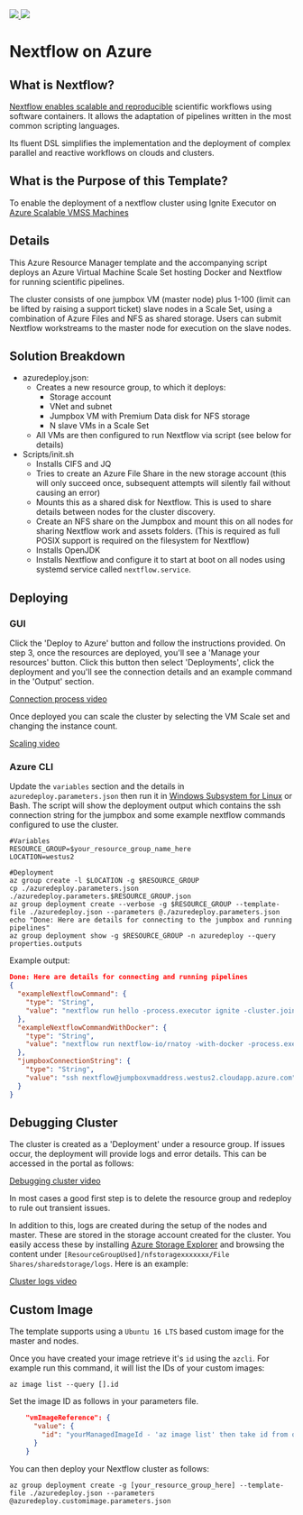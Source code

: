 <a href="https://portal.azure.com/#create/Microsoft.Template/uri/https%3A%2F%2Fraw.githubusercontent.com%2Flawrencegripper%2Fazure-quickstart-templates%2Faddnextflowtemplate%2Fnextflow-genomics-cluster-ubuntu%2Fazuredeploy.json" target="_blank">
    <img src="http://azuredeploy.net/deploybutton.png"/>
</a>
<a href="http://armviz.io/#/?load=https%3A%2F%2Fraw.githubusercontent.com%2Flawrencegripper%2Fazure-quickstart-templates%2Faddnextflowtemplate%2Fnextflow-genomics-cluster-ubuntu%2Fazuredeploy.json" target="_blank">
    <img src="http://armviz.io/visualizebutton.png"/>
</a>


# Nextflow on Azure


## What is Nextflow?
[Nextflow enables scalable and reproducible](http://nextflow.io) scientific workflows using software containers. It allows the adaptation of pipelines written in the most common scripting languages.

Its fluent DSL simplifies the implementation and the deployment of complex parallel and reactive workflows on clouds and clusters.

## What is the Purpose of this Template?
To enable the deployment of a nextflow cluster using Ignite Executor on [Azure Scalable VMSS Machines](https://docs.microsoft.com/en-us/azure/virtual-machine-scale-sets/virtual-machine-scale-sets-overview)


## Details
This Azure Resource Manager template and the accompanying script deploys an Azure Virtual Machine Scale Set hosting Docker and Nextflow for running scientific pipelines. 

The cluster consists of one jumpbox VM (master node) plus 1-100 (limit can be lifted by raising a support ticket) slave nodes in a Scale Set, using a combination of Azure Files and NFS as shared storage. Users can submit Nextflow workstreams to the master node for execution on the slave nodes.

## Solution Breakdown
* azuredeploy.json:
    * Creates a new resource group, to which it deploys:
        * Storage account
        * VNet and subnet
        * Jumpbox VM with Premium Data disk for NFS storage
        * N slave VMs in a Scale Set
    * All VMs are then configured to run Nextflow via script (see below for details)
* Scripts/init.sh
    * Installs CIFS and JQ
    * Tries to create an Azure File Share in the new storage account (this will only succeed once, subsequent attempts will silently fail without causing an error)
    * Mounts this as a shared disk for Nextflow. This is used to share details between nodes for the cluster discovery. 
    * Create an NFS share on the Jumpbox and mount this on all nodes for sharing Nextflow work and assets folders. (This is required as full POSIX support is required on the filesystem for Nextflow)
    * Installs OpenJDK
    * Installs Nextflow and configure it to start at boot on all nodes using systemd service called `nextflow.service`.
    
## Deploying 

### GUI

Click the 'Deploy to Azure' button and follow the instructions provided. 
On step 3, once the resources are deployed, you'll see a 'Manage your resources' button. 
Click this button then select 'Deployments', click the deployment and you'll see the connection details and an example command in the 'Output' section. 

[Connection process video](https://1drv.ms/v/s!AgO58DGl6B7Rqu9y1ahnXrLlSn0M_g)

Once deployed you can scale the cluster by selecting the VM Scale set and changing the instance count. 

[Scaling video](https://1drv.ms/v/s!AgO58DGl6B7Rqu9wVAqAD5RnJRYSDg)

### Azure CLI

Update the `variables` section and the details in `azuredeploy.parameters.json` then run it in [Windows Subsystem for Linux](https://msdn.microsoft.com/en-us/commandline/wsl/install-win10?f=255&MSPPError=-2147217396) or Bash. The script will show the deployment output which contains the ssh connection string for the jumpbox and some example nextflow commands configured to use the cluster.

``` text
#Variables
RESOURCE_GROUP=$your_resource_group_name_here
LOCATION=westus2

#Deployment
az group create -l $LOCATION -g $RESOURCE_GROUP
cp ./azuredeploy.parameters.json ./azuredeploy.parameters.$RESOURCE_GROUP.json
az group deployment create --verbose -g $RESOURCE_GROUP --template-file ./azuredeploy.json --parameters @./azuredeploy.parameters.json
echo "Done: Here are details for connecting to the jumpbox and running pipelines"
az group deployment show -g $RESOURCE_GROUP -n azuredeploy --query properties.outputs
```

Example output:

``` json
Done: Here are details for connecting and running pipelines
{
  "exampleNextflowCommand": {
    "type": "String",
    "value": "nextflow run hello -process.executor ignite -cluster.join path:/datadisks/disk1/cifs/cluster -with-timeline runtimeline.html -with-trace -cluster.maxCpus 0"
  },
  "exampleNextflowCommandWithDocker": {
    "type": "String",
    "value": "nextflow run nextflow-io/rnatoy -with-docker -process.executor ignite -cluster.join path:/datadisks/disk1/cifs/cluster -with-timeline runtimeline.html -with-trace -cluster.maxCpus 0"
  },
  "jumpboxConnectionString": {
    "type": "String",
    "value": "ssh nextflow@jumpboxvmaddress.westus2.cloudapp.azure.com"
  }
}
```

## Debugging Cluster

The cluster is created as a 'Deployment' under a resource group. If issues occur, the deployment will provide logs and error details. This can be accessed in the portal as follows:

[Debugging cluster video](https://1drv.ms/f/s!AgO58DGl6B7Rg-NyegXiV8cBhdxgKw)

In most cases a good first step is to delete the resource group and redeploy to rule out transient issues.

In addition to this, logs are created during the setup of the nodes and master. These are stored in the storage account created for the cluster. You easily access these by installing [Azure Storage Explorer](https://azure.microsoft.com/en-us/features/storage-explorer/) and browsing the content under `[ResourceGroupUsed]/nfstoragexxxxxxx/File Shares/sharedstorage/logs`. Here is an example:

[Cluster logs video](https://1drv.ms/v/s!AgO58DGl6B7Rqu9xp6uN8Nufc5mJiA)

## Custom Image 

The template supports using a `Ubuntu 16 LTS` based custom image for the master and nodes.

Once you have created your image retrieve it's `id` using the `azcli`. For example run this command, it will list the IDs of your custom images:

 `az image list --query [].id`

Set the image ID as follows in your parameters file.

``` json
    "vmImageReference": {
      "value": {
        "id": "yourManagedImageId - 'az image list' then take id from output"
      }
    }
```

You can then deploy your Nextflow cluster as follows:

 `az group deployment create -g [your_resource_group_here] --template-file ./azuredeploy.json --parameters @azuredeploy.customimage.parameters.json`
